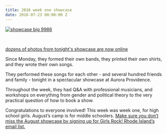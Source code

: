```yaml
---
title: 2016 week one showcase
date: 2016-07-23 00:00:00 Z
---
```


[![showcase big 9986](/uploads/blogpost/showcase-big-9986-300x200.jpg)](http://girlsrockri.org/wp-content/uploads/2016/07/showcase-big-9986.jpg)

 

[dozens of photos from tonight's showcase are now online](https://www.flickr.com/photos/girlsrockri/albums/72157668486845154)

Since Monday, they formed their own bands, they printed their own shirts, and they wrote their own songs.

They performed these songs for each other - and several hundred friends and family - tonight in a spectacular showcase at Aurora Providence.

Throughout the week, they had Q&A with professional musicians, and workshops on everything from gender and political theory to the very practical question of how to book a show.

Congratulations to everyone involved! This week was week one, for high school girls. August’s camp is for middle schoolers. [Make sure you don’t miss the August showcase by signing up for Girls Rock! Rhode Island’s email list.](http://girlsrockri.us7.list-manage.com/subscribe?u=9bc0ccfa28d3393612bd3e2a1&id=d90deaa8ed)
